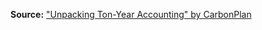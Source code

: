 **Source:** ["Unpacking Ton-Year Accounting" by CarbonPlan](https://carbonplan.org/research/ton-year-explainer)
